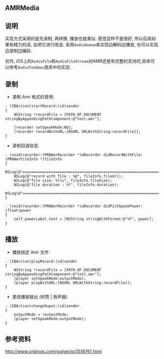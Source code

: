 AMRMedia
--------

## 说明
实现方式采用的是先录制, 再转换, 播放也是类似. 感觉这样不是很好, 所以后续如果有精力的话, 会把它进行改造. 采用`AudioQueue`来实现边解码边播放, 也可以实现边录制边编码.

另外, iOS上的`AudioFile`和`AudioFileStream`对AMR还是有完整的支持的,具体可以参考`AudioTookbox`类库中的实现.

## 录制

* 录制 Amr 格式的音频:

```objc
- (IBAction)startRecord:(id)sender
{
    NSString *recordFile = [PATH_OF_DOCUMENT stringByAppendingPathComponent:@"test.amr"];
    
    [recorder setSpeakMode:NO];
    [recorder recordWithURL:[NSURL URLWithString:recordFile]];
}

```

* 录制回调信息:

```objc
- (void)recorder:(PRNAmrRecorder *)aRecorder didRecordWithFile:(PRNAmrFileInfo *)fileInfo
{
    NSLog(@"==================================================================");
    NSLog(@"record with file : %@", fileInfo.fileUrl);
    NSLog(@"file size: %llu", fileInfo.fileSize);
    NSLog(@"file duration : %f", fileInfo.duration);
    NSLog(@"==================================================================");
}

- (void)recorder:(PRNAmrRecorder *)aRecorder didPickSpeakPower:(float)power
{
    self.powerLabel.text = [NSString stringWithFormat:@"%f", power];
}
```

## 播放

* 播放指定 Amr 文件:

```objc
- (IBAction)playRecord:(id)sender
{
    NSString *recordFile = [PATH_OF_DOCUMENT stringByAppendingPathComponent:@"test.amr"];
    [player setSpeakMode:outputMode];
    [player playWithURL:[NSURL URLWithString:recordFile]];
}
```

* 更改播放输出 (听筒 | 扬声器)

```objc
- (IBAction)changeOuput:(id)sender
{
    outputMode = !outputMode;
    [player setSpeakMode:outputMode];
}
```


## 参考资料

http://www.cnblogs.com/guligei/p/3518761.html
